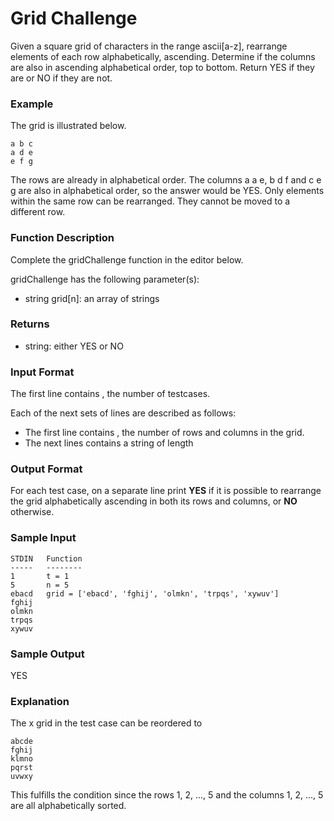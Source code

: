 # Grid Challenge
Given a square grid of characters in the range ascii[a-z], rearrange elements of each row alphabetically, ascending. Determine if the columns are also in ascending alphabetical order, top to bottom. Return YES if they are or NO if they are not.

### Example

The grid is illustrated below.
```
a b c
a d e
e f g
```
The rows are already in alphabetical order. The columns a a e, b d f and c e g are also in alphabetical order, so the answer would be YES. Only elements within the same row can be rearranged. They cannot be moved to a different row.

### Function Description

Complete the gridChallenge function in the editor below.

gridChallenge has the following parameter(s):

 * string grid[n]: an array of strings
### Returns

* string: either YES or NO
### Input Format

The first line contains , the number of testcases.

Each of the next  sets of lines are described as follows:
- The first line contains , the number of rows and columns in the grid.
- The next  lines contains a string of length

### Output Format

For each test case, on a separate line print **YES** if it is possible to rearrange the grid alphabetically ascending in both its rows and columns, or **NO** otherwise.

### Sample Input
```
STDIN   Function
-----   --------
1       t = 1
5       n = 5
ebacd   grid = ['ebacd', 'fghij', 'olmkn', 'trpqs', 'xywuv']
fghij
olmkn
trpqs
xywuv
```
### Sample Output
YES
### Explanation
The x grid in the  test case can be reordered to
```
abcde
fghij
klmno
pqrst
uvwxy
```
This fulfills the condition since the rows 1, 2, ..., 5 and the columns 1, 2, ..., 5 are all alphabetically sorted.